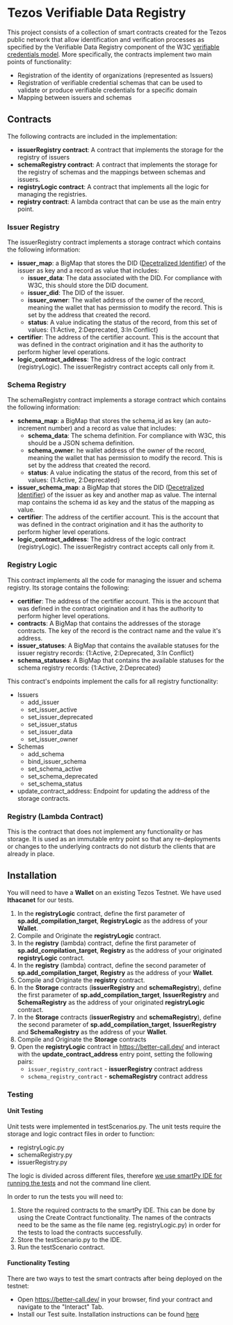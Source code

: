 # Tezos Verifiable Data Registry
This project consists of a collection of smart contracts created for the Tezos public network that allow identification and verification processes as specified by the Verifiable Data Registry component of the W3C [verifiable credentials model](https://www.w3.org/TR/vc-data-model/).
More specifically, the contracts implement two main points of functionality:
- Registration of the identity of organizations (represented as Issuers)
- Registration of verifiable credential schemas that can be used to validate or produce verifiable credentials for a specific domain
- Mapping between issuers and schemas

## Contracts
The following contracts are included in the implementation:

- **issuerRegistry contract**: A contract that implements the storage for the registry of issuers
- **schemaRegistry contract**: A contract that implements the storage for the registry of schemas and the mappings between schemas and issuers.
- **registryLogic contract**: A contract that implements all the logic for managing the registries.
- **registry contract**: A lambda contract that can be use as the main entry point.

### Issuer Registry
The issuerRegistry contract implements a storage contract which contains the following information:
- **issuer_map**:  a BigMap that stores the DID ([Decetralized Identifier](https://www.w3.org/TR/did-core/)) of the issuer as key and a record as value that includes:
  - **issuer_data**: The data associated with the DID. For compliance with W3C, this should store the DID document.
  - **issuer_did**: The DID of the issuer.
  - **issuer_owner**: The wallet address of the owner of the record, meaning the wallet that has permission to modify the record. This is set by the address that created the record.
  - **status**: A value indicating the status of the record, from this set of values: {1:Active, 2:Deprecated, 3:In Conflict}
- **certifier**: The address of the certifier account. This is the account that was defined in the contract origination and it has the authority to perform higher level operations.
- **logic_contract_address**: The address of the logic contract (registryLogic). The issuerRegistry contract accepts call only from it.

### Schema Registry
The schemaRegistry contract implements a storage contract which contains the following information:
- **schema_map**: a BigMap that stores the schema_id as key (an auto-increment number) and a record as value that includes:
  - **schema_data**: The schema definition. For compliance with W3C, this should be a JSON schema definition.
  - **schema_owner**: he wallet address of the owner of the record, meaning the wallet that has permission to modify the record. This is set by the address that created the record.
  - **status**: A value indicating the status of the record, from this set of values: {1:Active, 2:Deprecated}
- **issuer_schema_map**: a BigMap that stores the DID ([Decetralized Identifier](https://www.w3.org/TR/did-core/)) of the issuer as key and another map as value. The internal map contains the schema id as key and the status of the mapping as value.
- **certifier**: The address of the certifier account. This is the account that was defined in the contract origination and it has the authority to perform higher level operations.
- **logic_contract_address**: The address of the logic contract (registryLogic). The issuerRegistry contract accepts call only from it.

### Registry Logic
This contract implements all the code for managing the issuer and schema registry.
Its storage contains the following:
- **certifier**: The address of the certifier account. This is the account that was defined in the contract origination and it has the authority to perform higher level operations.
- **contracts**:  A BigMap that contains the addresses of the storage contracts. The key of the record is the contract name and the value it's address.
- **issuer_statuses**: A BigMap that contains the available statuses for the issuer registry records: {1:Active, 2:Deprecated, 3:In Conflict}
- **schema_statuses**: A BigMap that contains the available statuses for the schema registry records: {1:Active, 2:Deprecated}

This contract's endpoints implement the calls for all registry functionality:
- Issuers
  - add_issuer
  - set_issuer_active
  - set_issuer_deprecated
  - set_issuer_status
  - set_issuer_data
  - set_issuer_owner
- Schemas
  - add_schema
  - bind_issuer_schema
  - set_schema_active
  - set_schema_deprecated
  - set_schema_status
- update_contract_address: Endpoint for updating the address of the storage contracts.

### Registry (Lambda Contract)
This is the contract that does not implement any functionality or has storage. It is used as an immutable entry point so that any re-deployments or changes to the underlying contracts do not disturb the clients that are already in place.

## Installation

You will need to have a **Wallet** on an existing Tezos Testnet. We have used **Ithacanet** for our tests.

1. In the **registryLogic** contract, define the first parameter of **sp.add_compilation_target**, **RegistryLogic** as the address of your **Wallet**.
2. Compile and Originate the **registryLogic** contract.
3. In the **registry** (lambda) contract, define the first parameter of **sp.add_compilation_target**, **Registry** as the address of your originated **registryLogic** contract.
3. In the **registry** (lambda) contract, define the second parameter of **sp.add_compilation_target**, **Registry** as the address of your **Wallet**.
2. Compile and Originate the **registry** contract.
4. In the **Storage** contracts (**issuerRegistry** and **schemaRegistry**), define the first parameter of **sp.add_compilation_target**, **IssuerRegistry** and **SchemaRegistry** as the address of your originated **registryLogic** contract.
5. In the **Storage** contracts (**issuerRegistry** and **schemaRegistry**), define the second parameter of **sp.add_compilation_target**, **IssuerRegistry** and **SchemaRegistry** as the address of your **Wallet**.
6. Compile and Originate the **Storage** contracts
7. Open the **registryLogic** contract in https://better-call.dev/ and interact with the **update_contract_address** entry point, setting the following pairs:
   - `issuer_registry_contract` - **issuerRegistry** contract address
   - `schema_registry_contract` - **schemaRegistry** contract address

### Testing
#### Unit Testing
Unit tests were implemented in testScenarios.py. The unit tests require the storage and logic contract files in order to function:


- registryLogic.py
- schemaRegistry.py
- issuerRegistry.py

The logic is divided across different files, therefore <ins>we use [smartPy IDE](https://smartpy.io/ide) for running the tests</ins>  and not the command line client.

In order to run the tests you will need to:
1. Store the required contracts to the smartPy IDE. This can be done by using the Create Contract functionality. The names of the contracts need to be the same as the file name (eg. registryLogic.py) in order for the tests to load the contracts successfully.
2. Store the testScenario.py to the IDE.
3. Run the testScenario contract.

#### Functionality Testing
There are two ways to test the smart contracts after being deployed on the testnet:
- Open https://better-call.dev/ in your browser, find your contract and navigate to the "Interact" Tab.
- Install our Test suite. Installation instructions can be found [here](https://github.com/compellio/tz-verifiable-data-registry/tree/testnet/test-suite)
